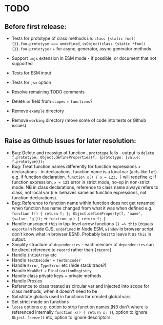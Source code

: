 # TODO

## Before first release:

* Tests for prototype of class methods i.e. `class {static foo() {}}.foo.prototype === undefined`, `isObject(class {static *foo() {}}.foo.prototype)` + for async, generator, async generator methods
* Support `.mjs` extension in ESM mode - if possible, or document that not supported

* Tests for ESM input
* Tests for `jsx` option
* Resolve remaining TODO comments

* Delete `id` field from `scopes` + `functions`?
* Remove `example` directory
* Remove `working` directory (move some of code into tests or Github issues)

## Raise as Github issues for later resolution:

* Bug: Delete and reassign of function `.prototype` fails - output is `delete f.prototype; Object.defineProperties(f, {prototype: {value: f.prototype}});`
* Bug: Treat function names differently for function expressions + declarations - in declarations, function name is a local var (acts like `let`) e.g. if function declaration, `function x() { x = 123; }` will redefine `x`; if function expression, `x = 123` error in strict mode, no-op in non-strict mode. NB in class declarations, reference to class name always refers to class, not local var (i.e. behaves same as function expressions, not function declarations).
* Bug: Reference to function name within function does not get renamed when function has name changed from what it was when defined e.g. `function f() { return f; }; Object.defineProperty(f, 'name', {value: 'g'});` => `function g() { return f; }`
* Handle unscoped `this` in top-level arrow functions `() => this` (equals `exports` in Node CJS, `undefined` in Node ESM, `window` in browser script, don't know what in browser ESM). Probably best to leave it as `this` in output.
* Simplify structure of `dependencies` - each member of `dependencies` can be direct reference to `record` rather than `{record}`
* Handle `Int16Array` etc
* Handle `TextDecoder` + `TextEncoder`
* Handle `Error`, `TypeError` etc (hide stack trace?)
* Handle `WeakRef` + `FinalizationRegistry`
* Handle class private keys + private methods
* Handle Proxies
* Reference to class treated as circular var and injected into scope for class methods, when it doesn't need to be
* Substitute globals used in functions for created global vars
* Set strict mode on functions
* `loose` options e.g. option to strip function names (NB don't where is referenced internally `function x() { return x; }`), option to ignore `Object.freeze()` etc, option to ignore descriptors.

